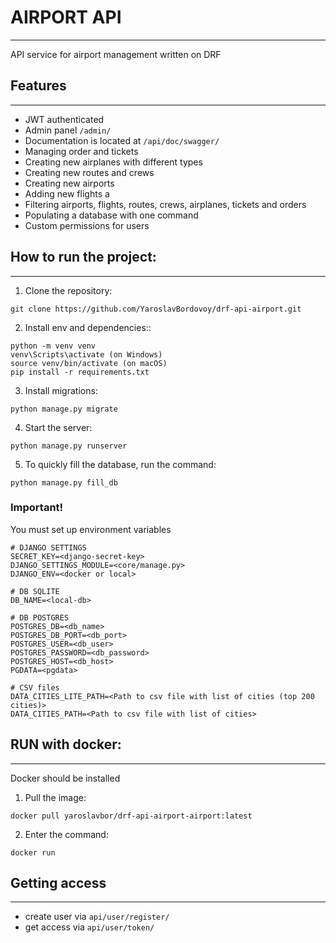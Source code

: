 # AIRPORT API 
***

API service for airport management written on DRF

## Features
***
- JWT authenticated
- Admin panel `/admin/`
- Documentation is located at `/api/doc/swagger/`
- Managing order and tickets
- Creating new airplanes with different types
- Creating new routes and crews
- Creating new airports
- Adding new flights a
- Filtering airports, flights, routes, crews, airplanes, tickets and orders
- Populating a database with one command
- Custom permissions for users

## How to run the project:
***

1. Clone the repository: 
```
git clone https://github.com/YaroslavBordovoy/drf-api-airport.git
```
2. Install env and dependencies::
```
python -m venv venv
venv\Scripts\activate (on Windows)
source venv/bin/activate (on macOS)
pip install -r requirements.txt
```
3. Install migrations:
```
python manage.py migrate
```
4. Start the server:
```
python manage.py runserver
```
5. To quickly fill the database, run the command:
```
python manage.py fill_db
```

### Important!
You must set up environment variables
```
# DJANGO SETTINGS
SECRET_KEY=<django-secret-key>
DJANGO_SETTINGS_MODULE=<core/manage.py>
DJANGO_ENV=<docker or local>

# DB SQLITE
DB_NAME=<local-db>

# DB POSTGRES
POSTGRES_DB=<db_name>
POSTGRES_DB_PORT=<db_port>
POSTGRES_USER=<db_user>
POSTGRES_PASSWORD=<db_password>
POSTGRES_HOST=<db_host>
PGDATA=<pgdata>

# CSV files
DATA_CITIES_LITE_PATH=<Path to csv file with list of cities (top 200 cities)>
DATA_CITIES_PATH=<Path to csv file with list of cities>
```

## RUN with docker:
***
Docker should be installed
1. Pull the image: 
```
docker pull yaroslavbor/drf-api-airport-airport:latest
```
2. Enter the command:
```
docker run
```

## Getting access
***
- create user via `api/user/register/`
- get access via `api/user/token/`














